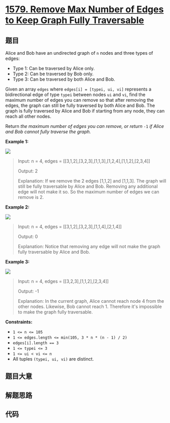 # [1579. Remove Max Number of Edges to Keep Graph Fully Traversable](https://leetcode.com/problems/remove-max-number-of-edges-to-keep-graph-fully-traversable/)

## 题目

Alice and Bob have an undirected graph of `n` nodes and three types of edges:

  * Type 1: Can be traversed by Alice only.
  * Type 2: Can be traversed by Bob only.
  * Type 3: Can be traversed by both Alice and Bob.

Given an array `edges` where `edges[i] = [typei, ui, vi]` represents a
bidirectional edge of type `typei` between nodes `ui` and `vi`, find the
maximum number of edges you can remove so that after removing the edges, the
graph can still be fully traversed by both Alice and Bob. The graph is fully
traversed by Alice and Bob if starting from any node, they can reach all other
nodes.

Return _the maximum number of edges you can remove, or return_ `-1` _if Alice
and Bob cannot fully traverse the graph._



**Example 1:**

**![](https://assets.leetcode.com/uploads/2020/08/19/ex1.png)**

> Input: n = 4, edges = [[3,1,2],[3,2,3],[1,1,3],[1,2,4],[1,1,2],[2,3,4]]
> 
> Output: 2
> 
> Explanation: If we remove the 2 edges [1,1,2] and [1,1,3]. The graph will still be fully traversable by Alice and Bob. Removing any additional edge will not make it so. So the maximum number of edges we can remove is 2.

**Example 2:**

**![](https://assets.leetcode.com/uploads/2020/08/19/ex2.png)**

> Input: n = 4, edges = [[3,1,2],[3,2,3],[1,1,4],[2,1,4]]
> 
> Output: 0
> 
> Explanation: Notice that removing any edge will not make the graph fully traversable by Alice and Bob.

**Example 3:**

**![](https://assets.leetcode.com/uploads/2020/08/19/ex3.png)**

> Input: n = 4, edges = [[3,2,3],[1,1,2],[2,3,4]]
> 
> Output: -1
> 
> Explanation: In the current graph, Alice cannot reach node 4 from the other nodes. Likewise, Bob cannot reach 1. Therefore it's impossible to make the graph fully traversable.





**Constraints:**

  * `1 <= n <= 105`
  * `1 <= edges.length <= min(105, 3 * n * (n - 1) / 2)`
  * `edges[i].length == 3`
  * `1 <= typei <= 3`
  * `1 <= ui < vi <= n`
  * All tuples `(typei, ui, vi)` are distinct.


## 题目大意

## 解题思路

## 代码

```javascript

```


